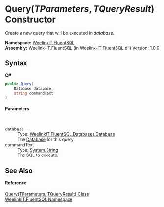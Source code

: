 # Query(*TParameters*, *TQueryResult*) Constructor 
 

Create a new query that will be executed in *database*.

**Namespace:**&nbsp;<a href="22766f53-45f0-2fb7-50e7-452b3026bc79">WeelinkIT.FluentSQL</a><br />**Assembly:**&nbsp;Weelink-IT.FluentSQL (in Weelink-IT.FluentSQL.dll) Version: 1.0.0

## Syntax

**C#**<br />
``` C#
public Query(
	Database database,
	string commandText
)
```


#### Parameters
&nbsp;<dl><dt>database</dt><dd>Type: <a href="1ef29391-24d2-6525-0055-890c8692aa0f">WeelinkIT.FluentSQL.Databases.Database</a><br />The <a href="1ef29391-24d2-6525-0055-890c8692aa0f">Database</a> for this query.</dd><dt>commandText</dt><dd>Type: <a href="http://msdn2.microsoft.com/en-us/library/s1wwdcbf" target="_blank">System.String</a><br />The SQL to execute.</dd></dl>

## See Also


#### Reference
<a href="82639357-28f5-d7fe-833e-926791d1bac8">Query(TParameters, TQueryResult) Class</a><br /><a href="22766f53-45f0-2fb7-50e7-452b3026bc79">WeelinkIT.FluentSQL Namespace</a><br />